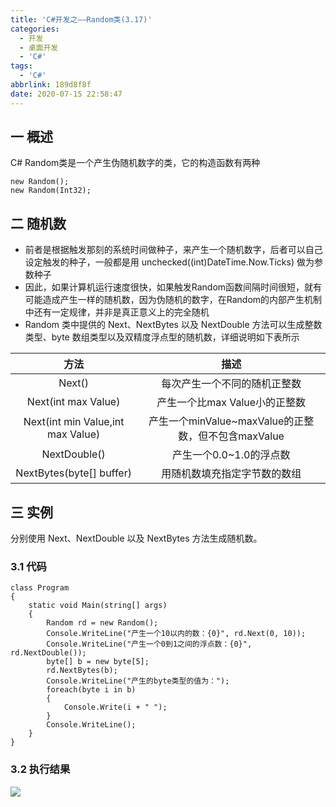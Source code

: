 ```yaml
---
title: 'C#开发之——Random类(3.17)'
categories:
  - 开发
  - 桌面开发
  - 'C#'
tags:
  - 'C#'
abbrlink: 189d8f8f
date: 2020-07-15 22:58:47
---
```

## 一 概述

C# Random类是一个产生伪随机数字的类，它的构造函数有两种

```
new Random();
new Random(Int32);
```
<!--more-->

## 二 随机数

* 前者是根据触发那刻的系统时间做种子，来产生一个随机数字，后者可以自己设定触发的种子，一般都是用 unchecked((int)DateTime.Now.Ticks) 做为参数种子 
* 因此，如果计算机运行速度很快，如果触发Random函数间隔时间很短，就有可能造成产生一样的随机数，因为伪随机的数字，在Random的内部产生机制中还有一定规律，并非是真正意义上的完全随机
*  Random 类中提供的 Next、NextBytes 以及 NextDouble 方法可以生成整数类型、byte 数组类型以及双精度浮点型的随机数，详细说明如下表所示 

  |             **方法**              |                      **描述**                       |
  | :-------------------------------: | :-------------------------------------------------: |
  |              Next()               |            每次产生一个不同的随机正整数             |
  |        Next(int max Value)        |            产生一个比max Value小的正整数            |
  | Next(int min Value,int max Value) | 产生一个minValue~maxValue的正整数，但不包含maxValue |
  |           NextDouble()            |               产生一个0.0~1.0的浮点数               |
  |     NextBytes(byte[]  buffer)     |            用随机数填充指定字节数的数组             |

## 三 实例

 分别使用 Next、NextDouble 以及 NextBytes 方法生成随机数。 

### 3.1 代码

```
class Program
{
    static void Main(string[] args)
    {
        Random rd = new Random();
        Console.WriteLine("产生一个10以内的数：{0}", rd.Next(0, 10));
        Console.WriteLine("产生一个0到1之间的浮点数：{0}", rd.NextDouble());
        byte[] b = new byte[5];
        rd.NextBytes(b);
        Console.WriteLine("产生的byte类型的值为：");
        foreach(byte i in b)
        {
            Console.Write(i + " ");
        }
        Console.WriteLine();
    }
}
```

### 3.2 执行结果
![][1]


[1]:https://cdn.jsdelivr.net/gh/PGzxc/CDN@master/blog-image/csharp-random-sample.png